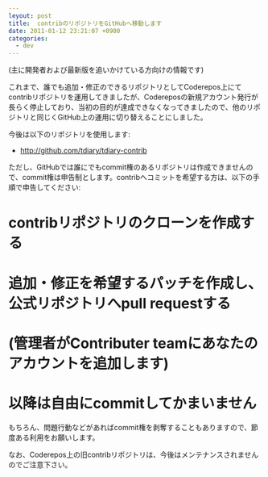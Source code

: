 ```yaml
---
leyout: post
title:  contribのリポジトリをGitHubへ移動します
date: 2011-01-12 23:21:07 +0900
categories:
  - dev
---
```

(主に開発者および最新版を追いかけている方向けの情報です)

これまで、誰でも追加・修正のできるリポジトリとしてCoderepos上にてcontribリポジトリを運用してきましたが、Codereposの新規アカウント発行が長らく停止しており、当初の目的が達成できなくなってきましたので、他のリポジトリと同じくGitHub上の運用に切り替えることにしました。

今後は以下のリポジトリを使用します:

* http://github.com/tdiary/tdiary-contrib

ただし、GitHubでは誰にでもcommit権のあるリポジトリは作成できませんので、commit権は申告制とします。contribへコミットを希望する方は、以下の手順で申告してください:

# contribリポジトリのクローンを作成する
# 追加・修正を希望するパッチを作成し、公式リポジトリへpull requestする
# (管理者がContributer teamにあなたのアカウントを追加します)
# 以降は自由にcommitしてかまいません

もちろん、問題行動などがあればcommit権を剥奪することもありますので、節度ある利用をお願いします。

なお、Coderepos上の旧contribリポジトリは、今後はメンテナンスされませんのでご注意下さい。

